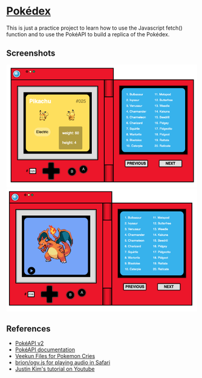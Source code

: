 # [Pokédex](https://ptp28.github.io/pokedex/)

This is just a practice project to learn how to use the Javascript fetch() function and to use the PokéAPI to build a replica of the Pokédex.

## Screenshots
<img src="Screenshots/1.png">
<img src="Screenshots/2.png">

## References
* [PokéAPI v2](https://pokeapi.co)
* [PokéAPI documentation](https://pokeapi.co/docs/v2.html/)
* [Veekun Files for Pokemon Cries](https://veekun.com/dex/downloads#other-files)
* [brion/ogv.js for playing audio in Safari](https://github.com/brion/ogv.js/)
* [Justin Kim's tutorial on Youtube](https://www.youtube.com/watch?v=wXjSaZb67n8)
